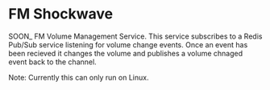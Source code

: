 # FM Shockwave

SOON\_ FM Volume Management Service. This service subscribes to a Redis
Pub/Sub service listening for volume change events. Once an event has been
recieved it changes the volume and publishes a volume chnaged event back
to the channel.

Note: Currently this can only run on Linux.
